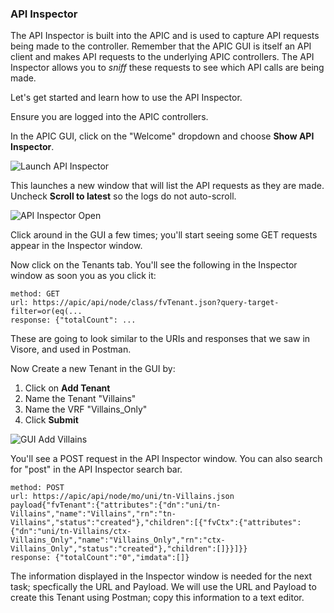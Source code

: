 ### API Inspector
The API Inspector is built into the APIC and is used to capture API requests being made to the controller. Remember that the APIC GUI is itself an API client and makes API requests to the underlying APIC controllers.   The API Inspector allows you to _sniff_ these requests to see which API calls are being made.  

Let's get started and learn how to use the API Inspector.

Ensure you are logged into the APIC controllers.

In the APIC GUI, click on the "Welcome" dropdown and choose **Show API Inspector**.

![Launch API Inspector](/posts/files/intermediate-aci_aci-api/assets/images/launch_api_inspector.png)

This launches a new window that will list the API requests as they are made. Uncheck **Scroll to latest** so the logs do not auto-scroll. 

![API Inspector Open](/posts/files/intermediate-aci_aci-api/assets/images/api_inspector_open.png)

Click around in the GUI a few times; you'll start seeing some GET requests appear in the Inspector window. 

Now click on the Tenants tab.  You'll see the following in the Inspector window as soon you as you click it:

```
method: GET
url: https://apic/api/node/class/fvTenant.json?query-target-filter=or(eq(...
response: {"totalCount": ...
```

These are going to look similar to the URIs and responses that we saw in Visore, and used in Postman. 

Now Create a new Tenant in the GUI by:

1.  Click on **Add Tenant**
2.  Name the Tenant "Villains"
3.  Name the VRF "Villains_Only"
4.  Click **Submit**

![GUI Add Villains](/posts/files/intermediate-aci_aci-api/assets/images/gui_add_villains.png)

You'll see a POST request in the API Inspector window. You can also search for "post" in the API Inspector search bar.

```
method: POST
url: https://apic/api/node/mo/uni/tn-Villains.json
payload{"fvTenant":{"attributes":{"dn":"uni/tn-Villains","name":"Villains","rn":"tn-Villains","status":"created"},"children":[{"fvCtx":{"attributes":{"dn":"uni/tn-Villains/ctx-Villains_Only","name":"Villains_Only","rn":"ctx-Villains_Only","status":"created"},"children":[]}}]}}
response: {"totalCount":"0","imdata":[]}
```

The information displayed in the Inspector window is needed for the next task; specfically the URL and Payload. We will use the URL and Payload to create this Tenant using Postman; copy this information to a text editor. 